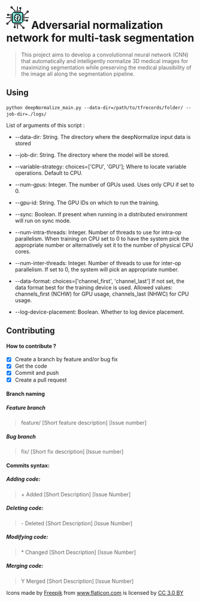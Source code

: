 #  <img src="/icons/chip.png" width="60" vertical-align="bottom"> Adversarial normalization network for multi-task segmentation
> This project aims to develop a convolutionnal neural network (CNN) that automatically and intelligently normalize 
3D medical images for maximizing segmentation while preserving the medical plausibility of the image all along
the segmentation pipeline.


## Using

`python deepNormalize_main.py --data-dir=/path/to/tfrecords/folder/ --job-dir=./logs/`

List of arguments of this script :

* --data-dir: String. The directory where the deepNormalize input data is stored
	
* --job-dir: String. The directory where the model will be stored.

* --variable-strategy: choices=['CPU', 'GPU'];  Where to locate variable operations. Default to CPU.
		
* --num-gpus: Integer. The number of GPUs used. Uses only CPU if set to 0.

* --gpu-id: String. The GPU IDs on which to run the training.

* --sync: Boolean. If present when running in a distributed environment will run on sync mode.

* --num-intra-threads: Integer. Number of threads to use for intra-op parallelism. 
      When training on CPU set to 0 to have the system pick the appropriate number or alternatively
      set it to the number of physical CPU cores.

* --num-inter-threads: Integer. Number of threads to use for inter-op parallelism. If set to 0, the
      system will pick an appropriate number.

* --data-format: choices=['channel_first', 'channel_last'] If not set, the data format best for the training device is used. 
      Allowed values: channels_first (NCHW) for GPU usage, channels_last (NHWC) for CPU usage.

* --log-device-placement: Boolean. Whether to log device placement.


## Contributing

#### How to contribute ?
- [X] Create a branch by feature and/or bug fix
- [X] Get the code
- [X] Commit and push
- [X] Create a pull request

#### Branch naming

##### Feature branch
> feature/ [Short feature description] [Issue number]

##### Bug branch
> fix/ [Short fix description] [Issue number]

#### Commits syntax:

##### Adding code:
> \+ Added [Short Description] [Issue Number]

##### Deleting code:
> \- Deleted [Short Description] [Issue Number]

##### Modifying code:
> \* Changed [Short Description] [Issue Number]

##### Merging code:
> Y Merged [Short Description] [Issue Number]


Icons made by <a href="http://www.flaticon.com/authors/freepik" title="Freepik">Freepik</a> from <a href="http://www.flaticon.com" title="Flaticon">www.flaticon.com</a> is licensed by <a href="http://creativecommons.org/licenses/by/3.0/" title="Creative Commons BY 3.0" target="_blank">CC 3.0 BY</a>